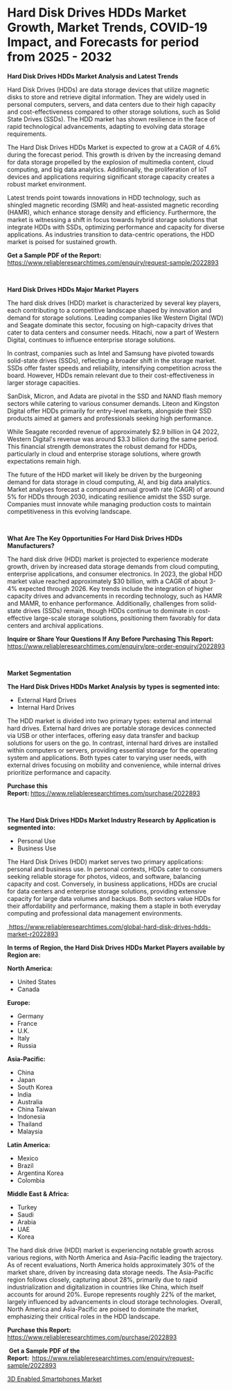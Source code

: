 <p><h1>Hard Disk Drives HDDs Market Growth, Market Trends, COVID-19 Impact, and Forecasts for period from 2025 - 2032</h1></p><p><strong>Hard Disk Drives HDDs Market Analysis and Latest Trends</strong></p>
<p><p>Hard Disk Drives (HDDs) are data storage devices that utilize magnetic disks to store and retrieve digital information. They are widely used in personal computers, servers, and data centers due to their high capacity and cost-effectiveness compared to other storage solutions, such as Solid State Drives (SSDs). The HDD market has shown resilience in the face of rapid technological advancements, adapting to evolving data storage requirements.</p><p>The Hard Disk Drives HDDs Market is expected to grow at a CAGR of 4.6% during the forecast period. This growth is driven by the increasing demand for data storage propelled by the explosion of multimedia content, cloud computing, and big data analytics. Additionally, the proliferation of IoT devices and applications requiring significant storage capacity creates a robust market environment. </p><p>Latest trends point towards innovations in HDD technology, such as shingled magnetic recording (SMR) and heat-assisted magnetic recording (HAMR), which enhance storage density and efficiency. Furthermore, the market is witnessing a shift in focus towards hybrid storage solutions that integrate HDDs with SSDs, optimizing performance and capacity for diverse applications. As industries transition to data-centric operations, the HDD market is poised for sustained growth.</p></p>
<p><strong>Get a Sample PDF of the Report:&nbsp;</strong> <a href="https://www.reliableresearchtimes.com/enquiry/request-sample/2022893?utm_campaign=2181&utm_medium=2&utm_source=Github&utm_content=ia&utm_term=29032025&utm_id=hard-disk-drives-hdds">https://www.reliableresearchtimes.com/enquiry/request-sample/2022893</a></p>
<p>&nbsp;</p>
<p><strong>Hard Disk Drives HDDs Major Market Players</strong></p>
<p><p>The hard disk drives (HDD) market is characterized by several key players, each contributing to a competitive landscape shaped by innovation and demand for storage solutions. Leading companies like Western Digital (WD) and Seagate dominate this sector, focusing on high-capacity drives that cater to data centers and consumer needs. Hitachi, now a part of Western Digital, continues to influence enterprise storage solutions.</p><p>In contrast, companies such as Intel and Samsung have pivoted towards solid-state drives (SSDs), reflecting a broader shift in the storage market. SSDs offer faster speeds and reliability, intensifying competition across the board. However, HDDs remain relevant due to their cost-effectiveness in larger storage capacities.</p><p>SanDisk, Micron, and Adata are pivotal in the SSD and NAND flash memory sectors while catering to various consumer demands. Liteon and Kingston Digital offer HDDs primarily for entry-level markets, alongside their SSD products aimed at gamers and professionals seeking high performance.</p><p>While Seagate recorded revenue of approximately $2.9 billion in Q4 2022, Western Digital's revenue was around $3.3 billion during the same period. This financial strength demonstrates the robust demand for HDDs, particularly in cloud and enterprise storage solutions, where growth expectations remain high.</p><p>The future of the HDD market will likely be driven by the burgeoning demand for data storage in cloud computing, AI, and big data analytics. Market analyses forecast a compound annual growth rate (CAGR) of around 5% for HDDs through 2030, indicating resilience amidst the SSD surge. Companies must innovate while managing production costs to maintain competitiveness in this evolving landscape.</p></p>
<p>&nbsp;</p>
<p><strong>What Are The Key Opportunities For Hard Disk Drives HDDs Manufacturers?</strong></p>
<p><p>The hard disk drive (HDD) market is projected to experience moderate growth, driven by increased data storage demands from cloud computing, enterprise applications, and consumer electronics. In 2023, the global HDD market value reached approximately $30 billion, with a CAGR of about 3-4% expected through 2026. Key trends include the integration of higher capacity drives and advancements in recording technology, such as HAMR and MAMR, to enhance performance. Additionally, challenges from solid-state drives (SSDs) remain, though HDDs continue to dominate in cost-effective large-scale storage solutions, positioning them favorably for data centers and archival applications.</p></p>
<p><strong>Inquire or Share Your Questions If Any Before Purchasing This Report:</strong> <a href="https://www.reliableresearchtimes.com/enquiry/pre-order-enquiry/2022893?utm_campaign=2181&utm_medium=2&utm_source=Github&utm_content=ia&utm_term=29032025&utm_id=hard-disk-drives-hdds">https://www.reliableresearchtimes.com/enquiry/pre-order-enquiry/2022893</a></p>
<p>&nbsp;</p>
<p><strong>Market Segmentation</strong></p>
<p><strong>The Hard Disk Drives HDDs Market Analysis by types is segmented into:</strong></p>
<p><ul><li>External Hard Drives</li><li>Internal Hard Drives</li></ul></p>
<p><p>The HDD market is divided into two primary types: external and internal hard drives. External hard drives are portable storage devices connected via USB or other interfaces, offering easy data transfer and backup solutions for users on the go. In contrast, internal hard drives are installed within computers or servers, providing essential storage for the operating system and applications. Both types cater to varying user needs, with external drives focusing on mobility and convenience, while internal drives prioritize performance and capacity.</p></p>
<p><strong>Purchase this Report:&nbsp;</strong><a href="https://www.reliableresearchtimes.com/purchase/2022893?utm_campaign=2181&utm_medium=2&utm_source=Github&utm_content=ia&utm_term=29032025&utm_id=hard-disk-drives-hdds">https://www.reliableresearchtimes.com/purchase/2022893</a></p>
<p>&nbsp;</p>
<p><strong>The Hard Disk Drives HDDs Market Industry Research by Application is segmented into:</strong></p>
<p><ul><li>Personal Use</li><li>Business Use</li></ul></p>
<p><p>The Hard Disk Drives (HDD) market serves two primary applications: personal and business use. In personal contexts, HDDs cater to consumers seeking reliable storage for photos, videos, and software, balancing capacity and cost. Conversely, in business applications, HDDs are crucial for data centers and enterprise storage solutions, providing extensive capacity for large data volumes and backups. Both sectors value HDDs for their affordability and performance, making them a staple in both everyday computing and professional data management environments.</p></p>
<p><a href="https://www.reliableresearchtimes.com/global-hard-disk-drives-hdds-market-r2022893?utm_campaign=2181&utm_medium=2&utm_source=Github&utm_content=ia&utm_term=29032025&utm_id=hard-disk-drives-hdds">&nbsp;https://www.reliableresearchtimes.com/global-hard-disk-drives-hdds-market-r2022893</a></p>
<p><strong>In terms of Region, the Hard Disk Drives HDDs Market Players available by Region are:</strong></p>
<p>
    <p> <strong> North America: </strong>
        <ul>
            <li>United States</li>
            <li>Canada</li>
        </ul>
        </p> 
    <p> <strong> Europe: </strong>
        <ul>
            <li>Germany</li>
            <li>France</li>
            <li>U.K.</li>
            <li>Italy</li>
            <li>Russia</li>
        </ul>
        </p> 
    <p> <strong> Asia-Pacific: </strong>
        <ul>
            <li>China</li>
            <li>Japan</li>
            <li>South Korea</li>
            <li>India</li>
            <li>Australia</li>
            <li>China Taiwan</li>
            <li>Indonesia</li>
            <li>Thailand</li>
            <li>Malaysia</li>
        </ul>
        </p> 
    <p> <strong> Latin America: </strong>
        <ul>
            <li>Mexico</li>
            <li>Brazil</li>
            <li>Argentina Korea</li>
            <li>Colombia</li>
        </ul>
        </p> 
    <p> <strong> Middle East & Africa: </strong>
        <ul>
            <li>Turkey</li>
            <li>Saudi</li>
            <li>Arabia</li>
            <li>UAE</li>
            <li>Korea</li>
        </ul>
    </p>
    </p>
<p><p>The hard disk drive (HDD) market is experiencing notable growth across various regions, with North America and Asia-Pacific leading the trajectory. As of recent evaluations, North America holds approximately 30% of the market share, driven by increasing data storage needs. The Asia-Pacific region follows closely, capturing about 28%, primarily due to rapid industrialization and digitalization in countries like China, which itself accounts for around 20%. Europe represents roughly 22% of the market, largely influenced by advancements in cloud storage technologies. Overall, North America and Asia-Pacific are poised to dominate the market, emphasizing their critical roles in the HDD landscape.</p></p>
<p><strong>Purchase this Report: </strong><a href="https://www.reliableresearchtimes.com/purchase/2022893?utm_campaign=2181&utm_medium=2&utm_source=Github&utm_content=ia&utm_term=29032025&utm_id=hard-disk-drives-hdds">https://www.reliableresearchtimes.com/purchase/2022893</a></p>
<p>&nbsp;<strong>Get a Sample PDF of the Report:&nbsp;&nbsp;</strong><a href="https://www.reliableresearchtimes.com/enquiry/request-sample/2022893?utm_campaign=2181&utm_medium=2&utm_source=Github&utm_content=ia&utm_term=29032025&utm_id=hard-disk-drives-hdds">https://www.reliableresearchtimes.com/enquiry/request-sample/2022893</a></p>
<p><strong></strong></p>
<p><p><a href="https://github.com/AshikRahman991/Market-Research-Report-List-2/blob/main/3d-enabled-smartphones-market.md?utm_campaign=2181&utm_medium=2&utm_source=Github&utm_content=ia&utm_term=29032025&utm_id=hard-disk-drives-hdds">3D Enabled Smartphones Market</a></p></p>